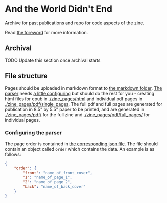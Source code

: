 # And the World Didn't End

Archive for past publications and repo for code aspects of the zine.

Read [the foreword](./zine_pages/md/foreword.md) for more information.

## Archival
TODO Update this section once archival starts

## File structure
Pages should be uploaded in markdown format to [the markdown folder](./zine_pages/md/). [The parser](./zine_parser.py) needs [a little configuring](#configuring-the-parser) but should do the rest for you - creating html files for epub in [./zine_pages/html](./zine_pages/html/) and individual pdf pages in [./zine_pages/pdf/single_pages](./zine_pages/pdf/single_pages/). The full pdf and full pages are generated for publication in 8.5" by 5.5" paper to be printed, and are generated in [./zine_pages/pdf/](./zine_pages/pdf/) for the full zine and [./zine_pages/pdf/full_pages/](./zine_pages/pdf/full_pages/) for individual pages.

### Configuring the parser
The page order is contained in [the corresponding json file](./page_order.json). The file should contain an object called `order` which contains the data. An example is as follows:

```json
{
    "order": {
        "front": "name_of_front_cover",
        "1": "name_of_page_1",
        "2": "name_of_page_2",
        "back": "name_of_back_cover"
    }
}
```
